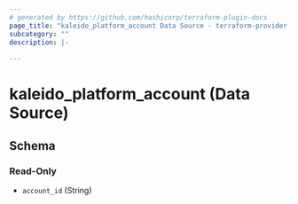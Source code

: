 ```yaml
---
# generated by https://github.com/hashicorp/terraform-plugin-docs
page_title: "kaleido_platform_account Data Source - terraform-provider-kaleido"
subcategory: ""
description: |-
  
---
```


# kaleido_platform_account (Data Source)





<!-- schema generated by tfplugindocs -->
## Schema

### Read-Only

- `account_id` (String)
